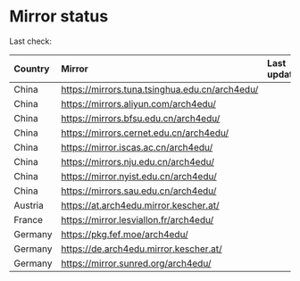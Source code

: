 <script src="./time.js"></script>
# Mirror status
Last check: <script type="text/javascript">localize(1731576200.5107112);</script>

|Country|Mirror|Last update|
|:------|:-----|:----------|
|China|https://mirrors.tuna.tsinghua.edu.cn/arch4edu/|<script type="text/javascript">localize(1731523556);</script>|
|China|https://mirrors.aliyun.com/arch4edu/|<script type="text/javascript">localize(1731523556);</script>|
|China|https://mirrors.bfsu.edu.cn/arch4edu/|<script type="text/javascript">localize(1731523556);</script>|
|China|https://mirrors.cernet.edu.cn/arch4edu/|<script type="text/javascript">localize(1731523556);</script>|
|China|https://mirror.iscas.ac.cn/arch4edu/|<script type="text/javascript">localize(1731523556);</script>|
|China|https://mirrors.nju.edu.cn/arch4edu/|<script type="text/javascript">localize(1731480105);</script>|
|China|https://mirror.nyist.edu.cn/arch4edu/|<script type="text/javascript">localize(1731523556);</script>|
|China|https://mirrors.sau.edu.cn/arch4edu/|<script type="text/javascript">localize(1729319991);</script>|
|Austria|https://at.arch4edu.mirror.kescher.at/|<script type="text/javascript">localize(1731523556);</script>|
|France|https://mirror.lesviallon.fr/arch4edu/|<script type="text/javascript">localize(1731523556);</script>|
|Germany|https://pkg.fef.moe/arch4edu/|<script type="text/javascript">localize(1731523556);</script>|
|Germany|https://de.arch4edu.mirror.kescher.at/|<script type="text/javascript">localize(1731523556);</script>|
|Germany|https://mirror.sunred.org/arch4edu/|<script type="text/javascript">localize(1731523556);</script>|

<script src="./tablefilter/tablefilter.js"></script>
<script src="./table.js"></script>